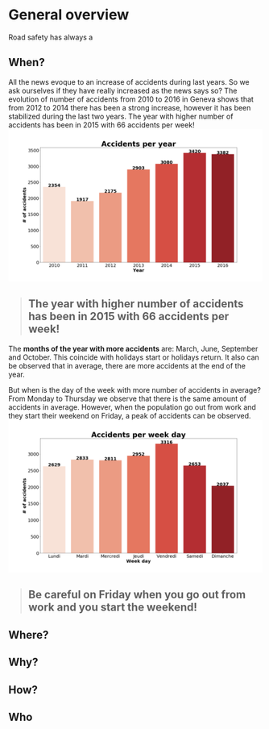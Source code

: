 # General overview
Road safety has always a

## When?
All the news evoque to an increase of accidents during last years. So we ask ourselves if they have really increased as the news says so? The evolution of number of accidents from 2010 to 2016 in Geneva shows that from 2012 to 2014 there has been a strong increase, however it has been stabilized during the last two years. The year with higher number of accidents has been in 2015 with 66 accidents per week!
![Image](../img/acc_year.png)
> ## The year with higher number of accidents has been in 2015 with **66 accidents per week**!

The **months of the year with more accidents** are: March, June, September and October. This coincide with holidays start or holidays return. It also can be observed that in average, there are more accidents at the end of the year.

But when is the day of the week with more number of accidents in average? From Monday to Thursday we observe that there is the same amount of accidents in average. However, when the population go out from work and they start their weekend on Friday, a peak of accidents can be observed. 
![Image](../img/acc_weekday.png)
> ## Be careful on Friday when you go out from work and you start the weekend!

## Where?


## Why?


## How?


## Who
